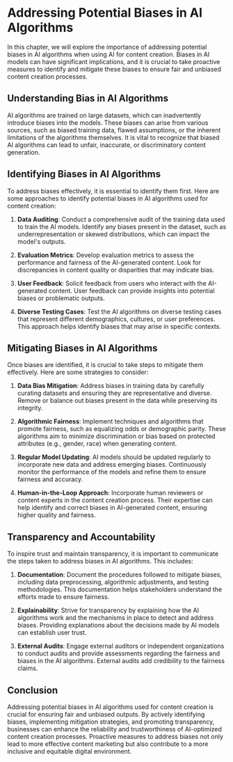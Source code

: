 # Addressing Potential Biases in AI Algorithms

In this chapter, we will explore the importance of addressing potential biases in AI algorithms when using AI for content creation. Biases in AI models can have significant implications, and it is crucial to take proactive measures to identify and mitigate these biases to ensure fair and unbiased content creation processes.

## Understanding Bias in AI Algorithms

AI algorithms are trained on large datasets, which can inadvertently introduce biases into the models. These biases can arise from various sources, such as biased training data, flawed assumptions, or the inherent limitations of the algorithms themselves. It is vital to recognize that biased AI algorithms can lead to unfair, inaccurate, or discriminatory content generation.

## Identifying Biases in AI Algorithms

To address biases effectively, it is essential to identify them first. Here are some approaches to identify potential biases in AI algorithms used for content creation:

1. **Data Auditing**: Conduct a comprehensive audit of the training data used to train the AI models. Identify any biases present in the dataset, such as underrepresentation or skewed distributions, which can impact the model's outputs.
    
2. **Evaluation Metrics**: Develop evaluation metrics to assess the performance and fairness of the AI-generated content. Look for discrepancies in content quality or disparities that may indicate bias.
    
3. **User Feedback**: Solicit feedback from users who interact with the AI-generated content. User feedback can provide insights into potential biases or problematic outputs.
    
4. **Diverse Testing Cases**: Test the AI algorithms on diverse testing cases that represent different demographics, cultures, or user preferences. This approach helps identify biases that may arise in specific contexts.
    

## Mitigating Biases in AI Algorithms

Once biases are identified, it is crucial to take steps to mitigate them effectively. Here are some strategies to consider:

1. **Data Bias Mitigation**: Address biases in training data by carefully curating datasets and ensuring they are representative and diverse. Remove or balance out biases present in the data while preserving its integrity.
    
2. **Algorithmic Fairness**: Implement techniques and algorithms that promote fairness, such as equalizing odds or demographic parity. These algorithms aim to minimize discrimination or bias based on protected attributes (e.g., gender, race) when generating content.
    
3. **Regular Model Updating**: AI models should be updated regularly to incorporate new data and address emerging biases. Continuously monitor the performance of the models and refine them to ensure fairness and accuracy.
    
4. **Human-in-the-Loop Approach**: Incorporate human reviewers or content experts in the content creation process. Their expertise can help identify and correct biases in AI-generated content, ensuring higher quality and fairness.
    

## Transparency and Accountability

To inspire trust and maintain transparency, it is important to communicate the steps taken to address biases in AI algorithms. This includes:

1. **Documentation**: Document the procedures followed to mitigate biases, including data preprocessing, algorithmic adjustments, and testing methodologies. This documentation helps stakeholders understand the efforts made to ensure fairness.
    
2. **Explainability**: Strive for transparency by explaining how the AI algorithms work and the mechanisms in place to detect and address biases. Providing explanations about the decisions made by AI models can establish user trust.
    
3. **External Audits**: Engage external auditors or independent organizations to conduct audits and provide assessments regarding the fairness and biases in the AI algorithms. External audits add credibility to the fairness claims.
    

## Conclusion

Addressing potential biases in AI algorithms used for content creation is crucial for ensuring fair and unbiased outputs. By actively identifying biases, implementing mitigation strategies, and promoting transparency, businesses can enhance the reliability and trustworthiness of AI-optimized content creation processes. Proactive measures to address biases not only lead to more effective content marketing but also contribute to a more inclusive and equitable digital environment.

